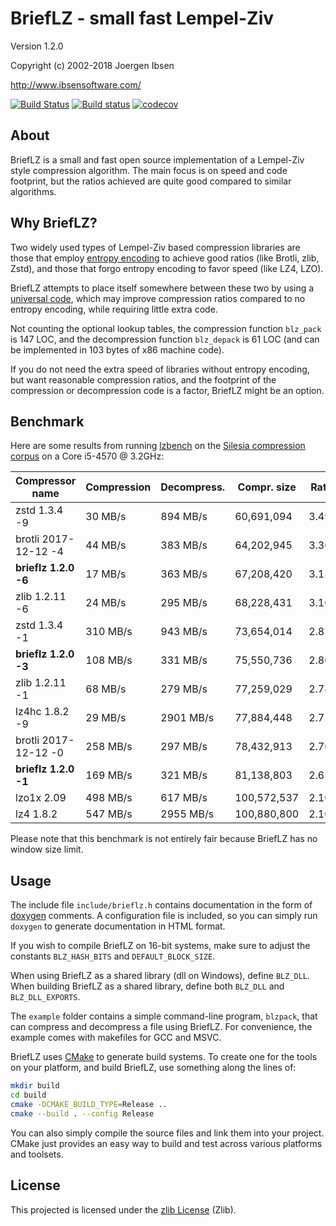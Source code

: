 
BriefLZ - small fast Lempel-Ziv
===============================

Version 1.2.0

Copyright (c) 2002-2018 Joergen Ibsen

<http://www.ibsensoftware.com/>

[![Build Status](https://travis-ci.org/jibsen/brieflz.svg?branch=master)](https://travis-ci.org/jibsen/brieflz) [![Build status](https://ci.appveyor.com/api/projects/status/l9vhammx8p8hkrqb/branch/master?svg=true)](https://ci.appveyor.com/project/jibsen/brieflz/branch/master) [![codecov](https://codecov.io/gh/jibsen/brieflz/branch/master/graph/badge.svg)](https://codecov.io/gh/jibsen/brieflz)


About
-----

BriefLZ is a small and fast open source implementation of a Lempel-Ziv
style compression algorithm. The main focus is on speed and code footprint,
but the ratios achieved are quite good compared to similar algorithms.


Why BriefLZ?
------------

Two widely used types of Lempel-Ziv based compression libraries are those
that employ [entropy encoding][entropy] to achieve good ratios (like Brotli,
zlib, Zstd), and those that forgo entropy encoding to favor speed (like LZ4,
LZO).

BriefLZ attempts to place itself somewhere between these two by using a
[universal code][universal], which may improve compression ratios compared to
no entropy encoding, while requiring little extra code.

Not counting the optional lookup tables, the compression function `blz_pack`
is 147 LOC, and the decompression function `blz_depack` is 61 LOC (and can be
implemented in 103 bytes of x86 machine code).

If you do not need the extra speed of libraries without entropy encoding, but
want reasonable compression ratios, and the footprint of the compression or
decompression code is a factor, BriefLZ might be an option.

[entropy]: https://en.wikipedia.org/wiki/Entropy_encoding
[universal]: https://en.wikipedia.org/wiki/Universal_code_(data_compression)


Benchmark
---------

Here are some results from running [lzbench][] on the
[Silesia compression corpus][silesia] on a Core i5-4570 @ 3.2GHz:

| Compressor name         | Compression| Decompress.|  Compr. size  | Ratio |
| ---------------         | -----------| -----------| ------------- | ----- |
| zstd 1.3.4 -9           |    30 MB/s |   894 MB/s |    60,691,094 | 3.492 |
| brotli 2017-12-12 -4    |    44 MB/s |   383 MB/s |    64,202,945 | 3.301 |
| **brieflz 1.2.0 -6**    |    17 MB/s |   363 MB/s |    67,208,420 | 3.153 |
| zlib 1.2.11 -6          |    24 MB/s |   295 MB/s |    68,228,431 | 3.106 |
| zstd 1.3.4 -1           |   310 MB/s |   943 MB/s |    73,654,014 | 2.877 |
| **brieflz 1.2.0 -3**    |   108 MB/s |   331 MB/s |    75,550,736 | 2.805 |
| zlib 1.2.11 -1          |    68 MB/s |   279 MB/s |    77,259,029 | 2.743 |
| lz4hc 1.8.2 -9          |    29 MB/s |  2901 MB/s |    77,884,448 | 2.721 |
| brotli 2017-12-12 -0    |   258 MB/s |   297 MB/s |    78,432,913 | 2.702 |
| **brieflz 1.2.0 -1**    |   169 MB/s |   321 MB/s |    81,138,803 | 2.612 |
| lzo1x 2.09              |   498 MB/s |   617 MB/s |   100,572,537 | 2.107 |
| lz4 1.8.2               |   547 MB/s |  2955 MB/s |   100,880,800 | 2.101 |

Please note that this benchmark is not entirely fair because BriefLZ has no
window size limit.

[lzbench]: https://github.com/inikep/lzbench
[silesia]: http://sun.aei.polsl.pl/~sdeor/index.php?page=silesia


Usage
-----

The include file `include/brieflz.h` contains documentation in the form of
[doxygen][] comments. A configuration file is included, so you can simply run
`doxygen` to generate documentation in HTML format.

If you wish to compile BriefLZ on 16-bit systems, make sure to adjust the
constants `BLZ_HASH_BITS` and `DEFAULT_BLOCK_SIZE`.

When using BriefLZ as a shared library (dll on Windows), define `BLZ_DLL`.
When building BriefLZ as a shared library, define both `BLZ_DLL` and
`BLZ_DLL_EXPORTS`.

The `example` folder contains a simple command-line program, `blzpack`, that
can compress and decompress a file using BriefLZ. For convenience, the example
comes with makefiles for GCC and MSVC.

BriefLZ uses [CMake][] to generate build systems. To create one for the tools
on your platform, and build BriefLZ, use something along the lines of:

~~~sh
mkdir build
cd build
cmake -DCMAKE_BUILD_TYPE=Release ..
cmake --build . --config Release
~~~

You can also simply compile the source files and link them into your project.
CMake just provides an easy way to build and test across various platforms and
toolsets.

[doxygen]: http://www.doxygen.org/
[CMake]: http://www.cmake.org/


License
-------

This projected is licensed under the [zlib License](LICENSE) (Zlib).
